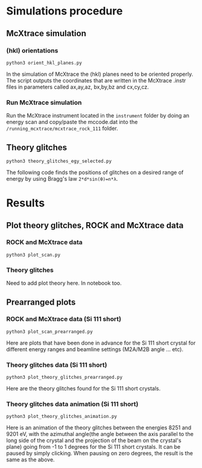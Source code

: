 # Simulations procedure 

## McXtrace simulation

### (hkl) orientations

`python3 orient_hkl_planes.py`  

In the simulation of McXtrace the (hkl) planes need to be oriented properly. The script outputs the coordinates that are written in the McXtrace .instr files in parameters called ax,ay,az, bx,by,bz and cx,cy,cz.  

### Run McXtrace simulation

Run the McXtrace instrument located in the `instrument` folder by doing an energy scan and copy/paste the mccode.dat into the `/running_mcxtrace/mcxtrace_rock_111` folder.  

## Theory glitches

`python3 theory_glitches_egy_selected.py`  

The following code finds the positions of glitches on a desired range of energy by using Bragg's law `2*d*sin(θ)=n*λ`.  

# Results
 
## Plot theory glitches, ROCK and McXtrace data

### ROCK and McXtrace data

`python3 plot_scan.py`  

### Theory glitches

Need to add plot theory here. In notebook too.  

## Prearranged plots

### ROCK and McXtrace data (Si 111 short)

`python3 plot_scan_prearranged.py`  

Here are plots that have been done in advance for the Si 111 short crystal for different energy ranges and beamline settings (M2A/M2B angle ... etc).  

### Theory glitches data (Si 111 short)

`python3 plot_theory_glitches_prearranged.py`  

Here are the theory glitches found for the Si 111 short crystals.  

### Theory glitches data animation (Si 111 short)

`python3 plot_theory_glitches_animation.py`  

Here is an animation of the theory glitches between the energies 8251 and 9201 eV, with the azimuthal angle(the angle between the axis parallel to the long side of the crystal and the projection of the beam on the crystal's plane) going from -1 to 1 degrees for the Si 111 short crystals. It can be paused by simply clicking. When pausing on zero degrees, the result is the same as the above.  
